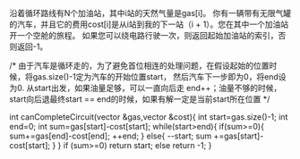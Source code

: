 沿着循环路线有N个加油站，其中i站的天然气量是gas[i]。 你有一辆带有无限气罐的汽车，并且它的费用cost[i]是从i站到我的下一站（i + 1）。您在其中一个加油站开一个空舱的旅程。 如果您可以绕电路行驶一次，则返回起始加油站的索引，否则返回-1。

/*
由于汽车是循环走的，为了避免首位相连的处理问题，在假设起始的位置时候，将gas.size()-1定为汽车的开始位置start，
然后汽车下一步即为0，将end设为0.
从start出发，如果油量足够，可以一直向后走 end++；油量不够的时候，
start向后退最终start == end的时候，如果有解一定是当前start所在位置
*/

int canCompleteCircuit(vector<int> &gas,vector<int> &cost){
    int start=gas.size()-1;
    int end=0;
    int sum=gas[start]-cost[start];
    while(start>end){
        if(sum>=0){
            sum+=gas[end]-cost[end];
            ++end;
        }
        else{
            --start;
            sum +=gas[start]-cost[start];
        }
    }
    if (sum>=0)
        return start;
    else
        return -1;
}